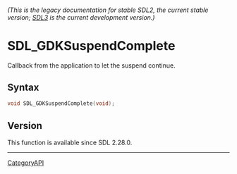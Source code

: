 ###### (This is the legacy documentation for stable SDL2, the current stable version; [SDL3](https://wiki.libsdl.org/SDL3/) is the current development version.)
# SDL_GDKSuspendComplete

Callback from the application to let the suspend continue.

## Syntax

```c
void SDL_GDKSuspendComplete(void);

```

## Version

This function is available since SDL 2.28.0.

----
[CategoryAPI](CategoryAPI.md)
